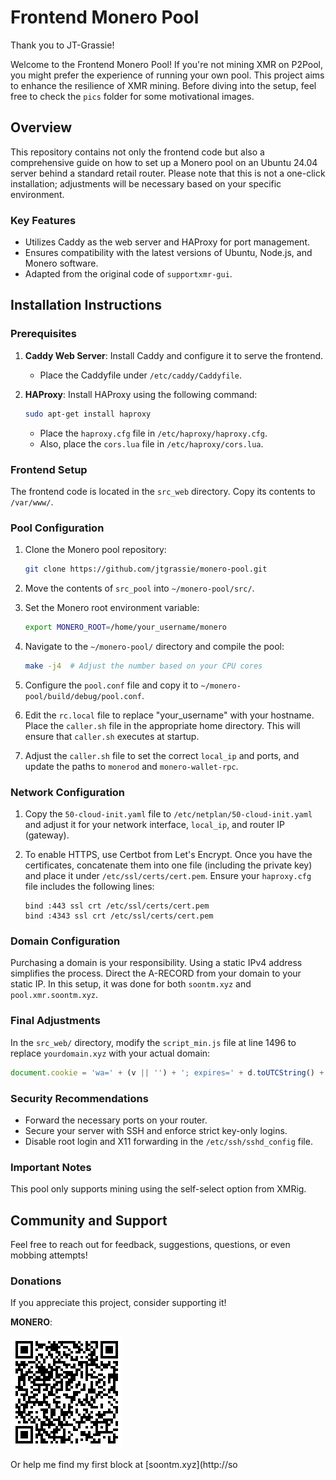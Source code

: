 # Frontend Monero Pool

Thank you to JT-Grassie!

Welcome to the Frontend Monero Pool! If you're not mining XMR on P2Pool, you might prefer the experience of running your own pool. This project aims to enhance the resilience of XMR mining. Before diving into the setup, feel free to check the `pics` folder for some motivational images.

## Overview

This repository contains not only the frontend code but also a comprehensive guide on how to set up a Monero pool on an Ubuntu 24.04 server behind a standard retail router. Please note that this is not a one-click installation; adjustments will be necessary based on your specific environment.

### Key Features

- Utilizes Caddy as the web server and HAProxy for port management.
- Ensures compatibility with the latest versions of Ubuntu, Node.js, and Monero software.
- Adapted from the original code of `supportxmr-gui`.

## Installation Instructions

### Prerequisites

1. **Caddy Web Server**: Install Caddy and configure it to serve the frontend.
   - Place the Caddyfile under `/etc/caddy/Caddyfile`.

2. **HAProxy**: Install HAProxy using the following command:
   ```bash
   sudo apt-get install haproxy
   ```
   - Place the `haproxy.cfg` file in `/etc/haproxy/haproxy.cfg`.
   - Also, place the `cors.lua` file in `/etc/haproxy/cors.lua`.

### Frontend Setup

The frontend code is located in the `src_web` directory. Copy its contents to `/var/www/`.

### Pool Configuration

1. Clone the Monero pool repository:
   ```bash
   git clone https://github.com/jtgrassie/monero-pool.git
   ```
2. Move the contents of `src_pool` into `~/monero-pool/src/`.

3. Set the Monero root environment variable:
   ```bash
   export MONERO_ROOT=/home/your_username/monero
   ```

4. Navigate to the `~/monero-pool/` directory and compile the pool:
   ```bash
   make -j4  # Adjust the number based on your CPU cores
   ```

5. Configure the `pool.conf` file and copy it to `~/monero-pool/build/debug/pool.conf`.

6. Edit the `rc.local` file to replace "your_username" with your hostname. Place the `caller.sh` file in the appropriate home directory. This will ensure that `caller.sh` executes at startup.

7. Adjust the `caller.sh` file to set the correct `local_ip` and ports, and update the paths to `monerod` and `monero-wallet-rpc`.

### Network Configuration

1. Copy the `50-cloud-init.yaml` file to `/etc/netplan/50-cloud-init.yaml` and adjust it for your network interface, `local_ip`, and router IP (gateway).

2. To enable HTTPS, use Certbot from Let's Encrypt. Once you have the certificates, concatenate them into one file (including the private key) and place it under `/etc/ssl/certs/cert.pem`. Ensure your `haproxy.cfg` file includes the following lines:
   ```plaintext
   bind :443 ssl crt /etc/ssl/certs/cert.pem
   bind :4343 ssl crt /etc/ssl/certs/cert.pem
   ```

### Domain Configuration

Purchasing a domain is your responsibility. Using a static IPv4 address simplifies the process. Direct the A-RECORD from your domain to your static IP. In this setup, it was done for both `soontm.xyz` and `pool.xmr.soontm.xyz`.

### Final Adjustments

In the `src_web/` directory, modify the `script_min.js` file at line 1496 to replace `yourdomain.xyz` with your actual domain:
```javascript
document.cookie = 'wa=' + (v || '') + '; expires=' + d.toUTCString() + '; path=/' + '; Domain=yourdomain.xyz' + '; SameSite=Strict';
```

### Security Recommendations

- Forward the necessary ports on your router.
- Secure your server with SSH and enforce strict key-only logins.
- Disable root login and X11 forwarding in the `/etc/ssh/sshd_config` file.

### Important Notes

This pool only supports mining using the self-select option from XMRig.

## Community and Support

Feel free to reach out for feedback, suggestions, questions, or even mobbing attempts!

### Donations

If you appreciate this project, consider supporting it!

**MONERO**:

![xmr](xmr.gif)

Or help me find my first block at [soontm.xyz](http://so

